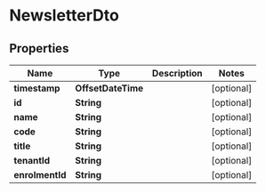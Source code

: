 

# NewsletterDto


## Properties

| Name | Type | Description | Notes |
|------------ | ------------- | ------------- | -------------|
|**timestamp** | **OffsetDateTime** |  |  [optional] |
|**id** | **String** |  |  [optional] |
|**name** | **String** |  |  [optional] |
|**code** | **String** |  |  [optional] |
|**title** | **String** |  |  [optional] |
|**tenantId** | **String** |  |  [optional] |
|**enrolmentId** | **String** |  |  [optional] |



